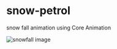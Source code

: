 # snow-petrol
snow fall animation using Core Animation

![snowfall image](https://github.com/AmitChakradhari/snow-petrol/blob/master/SnowSceneWithCoreAnimation/Assets/snow-animation.gif)
